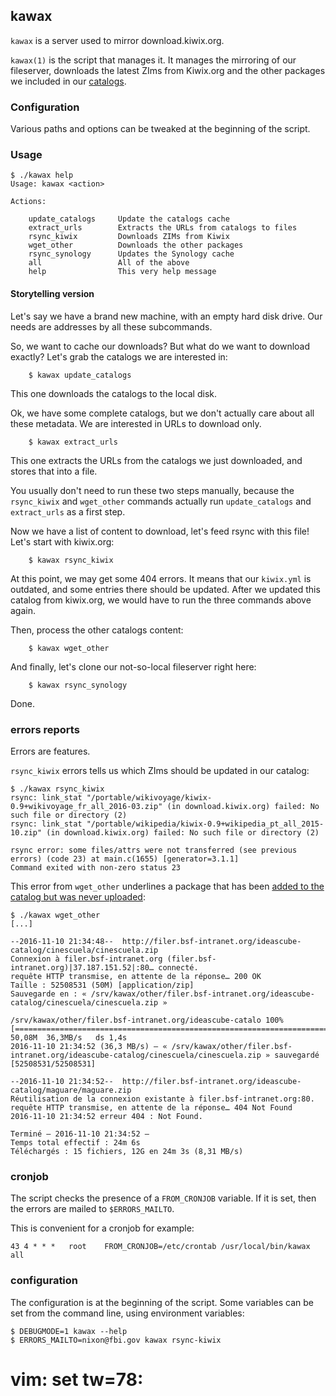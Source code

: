## kawax

`kawax` is a server used to mirror download.kiwix.org.

`kawax(1)` is the script that manages it. It manages the mirroring of our
fileserver, downloads the latest ZIms from Kiwix.org and the other packages we
included in our [catalogs](https://github.com/ideascube/catalog-i-o).

### Configuration

Various paths and options can be tweaked at the beginning of the script.

### Usage

    $ ./kawax help
    Usage: kawax <action>

    Actions:

        update_catalogs     Update the catalogs cache
        extract_urls        Extracts the URLs from catalogs to files
        rsync_kiwix         Downloads ZIMs from Kiwix
        wget_other          Downloads the other packages
        rsync_synology      Updates the Synology cache
        all                 All of the above
        help                This very help message

#### Storytelling version

Let's say we have a brand new machine, with an empty hard disk drive. Our
needs are addresses by all these subcommands.

So, we want to cache our downloads? But what do we want to download exactly?
Let's grab the catalogs we are interested in:

        $ kawax update_catalogs

This one downloads the catalogs to the local disk.

Ok, we have some complete catalogs, but we don't actually care about all these
metadata. We are interested in URLs to download only.

        $ kawax extract_urls

This one extracts the URLs from the catalogs we just downloaded, and stores
that into a file.

You usually don't need to run these two steps manually, because the
`rsync_kiwix` and `wget_other` commands actually run `update_catalogs` and
`extract_urls` as a first step.

Now we have a list of content to download, let's feed rsync with this file!
Let's start with kiwix.org:

        $ kawax rsync_kiwix

At this point, we may get some 404 errors. It means that our `kiwix.yml` is
outdated, and some entries there should be updated. After we updated this
catalog from kiwix.org, we would have to run the three commands above again.

Then, process the other catalogs content:

        $ kawax wget_other

And finally, let's clone our not-so-local fileserver right here:

        $ kawax rsync_synology

Done.

### errors reports

Errors are features.

`rsync_kiwix` errors tells us which ZIms should be updated in our catalog:

    $ ./kawax rsync_kiwix
    rsync: link_stat "/portable/wikivoyage/kiwix-0.9+wikivoyage_fr_all_2016-03.zip" (in download.kiwix.org) failed: No such file or directory (2)
    rsync: link_stat "/portable/wikipedia/kiwix-0.9+wikipedia_pt_all_2015-10.zip" (in download.kiwix.org) failed: No such file or directory (2)

    rsync error: some files/attrs were not transferred (see previous errors) (code 23) at main.c(1655) [generator=3.1.1]
    Command exited with non-zero status 23

This error from `wget_other` underlines a package that has been
[added to the catalog but was never uploaded](https://github.com/ideascube/catalog-i-o/commit/c523c12869c691b5edea6d1b16857e0c6347b427):

    $ ./kawax wget_other
    [...]

    --2016-11-10 21:34:48--  http://filer.bsf-intranet.org/ideascube-catalog/cinescuela/cinescuela.zip
    Connexion à filer.bsf-intranet.org (filer.bsf-intranet.org)|37.187.151.52|:80… connecté.
    requête HTTP transmise, en attente de la réponse… 200 OK
    Taille : 52508531 (50M) [application/zip]
    Sauvegarde en : « /srv/kawax/other/filer.bsf-intranet.org/ideascube-catalog/cinescuela/cinescuela.zip »

    /srv/kawax/other/filer.bsf-intranet.org/ideascube-catalo 100%[===================================================================================================================================>]  50,08M  36,3MB/s   ds 1,4s
    2016-11-10 21:34:52 (36,3 MB/s) — « /srv/kawax/other/filer.bsf-intranet.org/ideascube-catalog/cinescuela/cinescuela.zip » sauvegardé [52508531/52508531]

    --2016-11-10 21:34:52--  http://filer.bsf-intranet.org/ideascube-catalog/maguare/maguare.zip
    Réutilisation de la connexion existante à filer.bsf-intranet.org:80.
    requête HTTP transmise, en attente de la réponse… 404 Not Found
    2016-11-10 21:34:52 erreur 404 : Not Found.

    Terminé — 2016-11-10 21:34:52 —
    Temps total effectif : 24m 6s
    Téléchargés : 15 fichiers, 12G en 24m 3s (8,31 MB/s)

### cronjob

The script checks the presence of a `FROM_CRONJOB` variable. If it is set,
then the errors are mailed to `$ERRORS_MAILTO`.

This is convenient for a cronjob for example:

    43 4 * * *   root    FROM_CRONJOB=/etc/crontab /usr/local/bin/kawax all

### configuration

The configuration is at the beginning of the script. Some variables can be set
from the command line, using environment variables:

    $ DEBUGMODE=1 kawax --help
    $ ERRORS_MAILTO=nixon@fbi.gov kawax rsync-kiwix

# vim: set tw=78:

